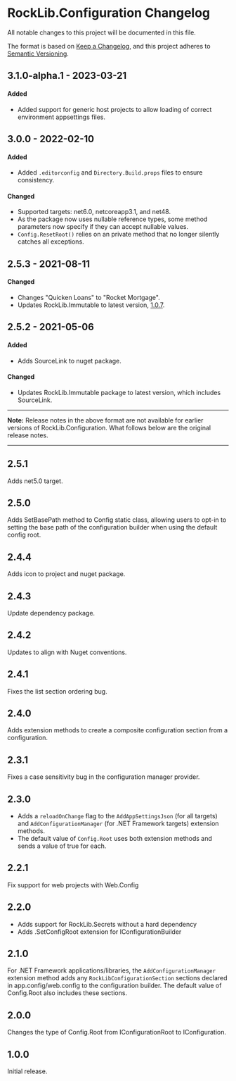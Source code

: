 # RockLib.Configuration Changelog

All notable changes to this project will be documented in this file.

The format is based on [Keep a Changelog](https://keepachangelog.com/en/1.0.0/),
and this project adheres to [Semantic Versioning](https://semver.org/spec/v2.0.0.html).

## 3.1.0-alpha.1 - 2023-03-21
	
#### Added
- Added support for generic host projects to allow loading of correct environment appsettings files.

## 3.0.0 - 2022-02-10
	
#### Added
- Added `.editorconfig` and `Directory.Build.props` files to ensure consistency.

#### Changed
- Supported targets: net6.0, netcoreapp3.1, and net48.
- As the package now uses nullable reference types, some method parameters now specify if they can accept nullable values.
- `Config.ResetRoot()` relies on an private method that no longer silently catches all exceptions.

## 2.5.3 - 2021-08-11

#### Changed

- Changes "Quicken Loans" to "Rocket Mortgage".
- Updates RockLib.Immutable to latest version, [1.0.7](https://github.com/RockLib/RockLib.Immutable/blob/main/RockLib.Immutable/CHANGELOG.md#107---2021-08-10).

## 2.5.2 - 2021-05-06

#### Added

- Adds SourceLink to nuget package.

#### Changed

- Updates RockLib.Immutable package to latest version, which includes SourceLink.

----

**Note:** Release notes in the above format are not available for earlier versions of
RockLib.Configuration. What follows below are the original release notes.

----

## 2.5.1

Adds net5.0 target.

## 2.5.0

Adds SetBasePath method to Config static class, allowing users to opt-in to setting the base path of the configuration builder when using the default config root.

## 2.4.4

Adds icon to project and nuget package.

## 2.4.3

Update dependency package.

## 2.4.2

Updates to align with Nuget conventions.

## 2.4.1

Fixes the list section ordering bug.

## 2.4.0

Adds extension methods to create a composite configuration section from a configuration.

## 2.3.1

Fixes a case sensitivity bug in the configuration manager provider.

## 2.3.0

- Adds a `reloadOnChange` flag to the `AddAppSettingsJson` (for all targets) and `AddConfigurationManager` (for .NET Framework targets) extension methods.
- The default value of `Config.Root` uses both extension methods and sends a value of true for each.

## 2.2.1

Fix support for web projects with Web.Config

## 2.2.0

- Adds support for RockLib.Secrets without a hard dependency
- Adds .SetConfigRoot extension for IConfigurationBuilder

## 2.1.0

For .NET Framework applications/libraries, the `AddConfigurationManager` extension method adds any `RockLibConfigurationSection` sections declared in app.config/web.config to the configuration builder. The default value of Config.Root also includes these sections.

## 2.0.0

Changes the type of Config.Root from IConfigurationRoot to IConfiguration.

## 1.0.0

Initial release.
